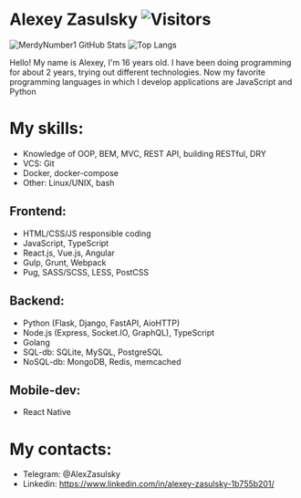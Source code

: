 # Alexey Zasulsky ![Visitors](https://visitor-badge.glitch.me/badge?page_id=MerdyNumber1) 

![MerdyNumber1 GitHub Stats](https://github-readme-stats.vercel.app/api?username=MerdyNumber1&count_private=true&hide=contribs&show_icons=true&theme=radical)
![Top Langs](https://github-readme-stats.vercel.app/api/top-langs/?username=MerdyNumber1&count_private=true&hide=tsql&langs_count=7&theme=radical&layout=compact)

Hello! My name is Alexey, I'm 16 years old. I have been doing programming for about 2 years, trying out different technologies. Now my favorite programming languages in which I develop applications are JavaScript and Python

# My skills:
 - Knowledge of OOP, BEM, MVC, REST API, building RESTful, DRY
 - VCS: Git
 - Docker, docker-compose
 - Other: Linux/UNIX, bash
## Frontend:
 - HTML/CSS/JS responsible coding
 - JavaScript, TypeScript
 - React.js, Vue.js, Angular 
 - Gulp, Grunt, Webpack
 - Pug, SASS/SCSS, LESS, PostCSS
## Backend:
 - Python (Flask, Django, FastAPI, AioHTTP)
 - Node.js (Express, Socket.IO, GraphQL), TypeScript
 - Golang
 - SQL-db: SQLite, MySQL, PostgreSQL
 - NoSQL-db: MongoDB, Redis, memcached
## Mobile-dev:
 - React Native

# My contacts:
 - Telegram: @AlexZasulsky
 - Linkedin: https://www.linkedin.com/in/alexey-zasulsky-1b755b201/
